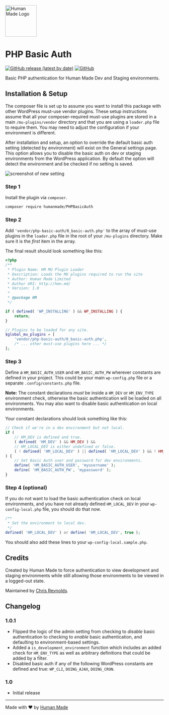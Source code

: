 <img src="https://humanmade.com/content/themes/humanmade/lib/hm-pattern-library/assets/images/logos/logo-red.svg" width="100" alt="Human Made Logo" />

# PHP Basic Auth
[![GitHub release (latest by date)](https://img.shields.io/github/v/release/humanmade/PHPBasicAuth)](https://github.com/humanmade/PHPBasicAuth/releases) [![GitHub](https://img.shields.io/github/license/humanmade/PHPBasicAuth)](https://github.com/humanmade/PHPBasicAuth/blob/master/LICENSE)

Basic PHP authentication for Human Made Dev and Staging environments.


## Installation & Setup
The composer file is set up to assume you want to install this package with other WordPress must-use vendor plugins. These setup instructions assume that all your composer-required must-use plugins are stored in a main `/mu-plugins/vendor` directory and that you are using a `loader.php` file to require them. You may need to adjust the configuration if your environment is different.

After installation and setup, an option to override the default basic auth setting (detected by environment) will exist on the General settings page. This option allows you to disable the basic auth on dev or staging environments from the WordPress application. By default the option will detect the environment and be checked if no setting is saved.

![screenshot of new setting](https://uc4926cab7885c896549df2b6907.previews.dropboxusercontent.com/p/thumb/AAqwCvOEGE_cPh8YhNd8nFiBbsSULkz8KxwFo7RdEZSU348C_fBN2XXdzcfj2Tdf-XxNoen4G82vCVBlSUDwS9KMB4wSN8t7e7qtzK0Eo0v44cUiYhmFVtLalS0iLUg5sR5J2UGRTmbmP8EppCUiLZtFDYaQOcH0AIq6feZ2sNJFRrMIbS8_agap0NOYpv5b4EjLvwEbH6qGRMAo8Ml_yJXTH3yfzsaATpwU35u4ziSOarJ77-tF2W43S6ugA3GUIJr5HJAMXvfDxau2FjGJ9TToGGL5vbdtnYBqjYonydepYmC5t-cw5-M2cqzbYEZKOCGskHBI_fZDRVAD44sjmL7f_Bd1eT0fJ9wHXHZXXAEdFv9FkWPlO2imNSFGtAKcG0lV1uIjWjGHry5OwGaDkW9ya3APyBgayoqKp032Xz64ptART703FpUgSc6O8n8kJjg7CHrYaTz1xbiiKIe_G7pmXPbmGDnbWUBklRocVIvp6w/p.png)

### Step 1
Install the plugin via `composer`.

```bash
composer require humanmade/PHPBasicAuth
```

### Step 2
Add `'vendor/php-basic-auth/0_basic-auth.php'` to the array of must-use plugins in the `loader.php` file in the root of your `/mu-plugins` directory. Make sure it is the _first_ item in the array.

The final result should look something like this:

```php
<?php
/**
 * Plugin Name: HM MU Plugin Loader
 * Description: Loads the MU plugins required to run the site
 * Author: Human Made Limited
 * Author URI: http://hmn.md/
 * Version: 1.0
 *
 * @package HM
 */

if ( defined( 'WP_INSTALLING' ) && WP_INSTALLING ) {
	return;
}

// Plugins to be loaded for any site.
$global_mu_plugins = [
	'vendor/php-basic-auth/0_basic-auth.php',
	/* ... other must-use plugins here ... */
];
```

### Step 3
Define a `HM_BASIC_AUTH_USER` and `HM_BASIC_AUTH_PW` wherever constants are defined in your project. This could be your main `wp-config.php` file or a separate `.config/constants.php` file. 

**Note:** The constant declarations _must_ be inside a `HM_DEV` or `HM_ENV_TYPE` environment check, otherwise the basic authentication will be loaded on all environments. You may also want to disable basic authentication on local environments. 

Your constant declarations should look something like this:

```php
// Check if we're in a dev environment but not local.
if (
	// HM_DEV is defined and true.
	( defined( 'HM_DEV' ) && HM_DEV ) &&
	// HM_LOCAL_DEV is either undefined or false.
	( ! defined( 'HM_LOCAL_DEV' ) || defined( 'HM_LOCAL_DEV' ) && ! HM_LOCAL_DEV )
) {
	// Set Basic Auth user and password for dev environments.
	define( 'HM_BASIC_AUTH_USER', 'myusername' );
	define( 'HM_BASIC_AUTH_PW', 'mypassword' );
}
```

### Step 4 (optional)
If you do not want to load the basic authentication check on local environments, and you have not already defined `HM_LOCAL_DEV` in your `wp-config-local.php` file, you should do that now.

```php
/**
 * Set the environment to local dev.
 */
defined( 'HM_LOCAL_DEV' ) or define( 'HM_LOCAL_DEV', true );
```

You should also add these lines to your `wp-config-local.sample.php`.

## Credits

Created by Human Made to force authentication to view development and staging environments while still allowing those environments to be viewed in a logged-out state.

Maintained by [Chris Reynolds](https://github.com/jazzsequence).

## Changelog

### 1.0.1
* Flipped the logic of the admin setting from checking to _disable_ basic authentication to checking to _enable_ basic authentication, and defaulting to environment-based settings.
* Added a `is_development_environment` function which includes an added check for `HM_ENV_TYPE` as well as arbitrary definitions that could be added by a filter.
* Disabled basic auth if any of the following WordPress constants are defined and true: `WP_CLI`, `DOING_AJAX`, `DOING_CRON`.

### 1.0
* Initial release

---------------------

Made with ❤️ by [Human Made](https://humanmade.com)